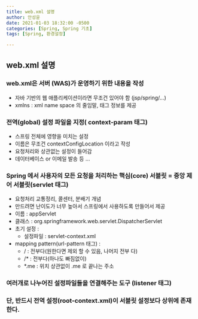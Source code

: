 ```yaml
---
title: web.xml 설명
author: 안성윤
date: 2021-01-03 18:32:00 -0500
categories: [Spring, Spring 기초]
tags: [Spring, 환경설정]

---
```


## web.xml 설명

### web.xml은 서버 (WAS)가 운영하기 위한 내용을 작성

- 자바 기반의 웹 애플리케이션이라면 무조건 있어야 함 (jsp/spring/...)
- xmlns : xml name space 의 줄임말, 태그 정보를 제공

### 전역(global) 설정 파일을 지정( context-param 태그)

- 스프링 전체에 영향을 미치는 설정
- 이름은 무조건 contextConfigLocation 이라고 작성
- 요청처리와 상관없는 설정이 들어감
- 데이터베이스 or 이메일 발송 등 ...

### Spring 에서 사용자의 모든 요청을 처리하는 핵심(core) 서블릿 = 중앙 제어 서블릿(servlet 태그)

- 요청처리 교통정리, 콜센터, 분배기 개념
- 만드려면 난이도가 너무 높아서 스프링에서 사용하도록 만들어서 제공
- 이름 : appServlet
- 클래스 : org.springframework.web.servlet.DispatcherServlet
- 초기 설정 : 
  - 설정파일 : servlet-context.xml 
- mapping pattern(url-pattern 태그) :
  - / : 전부다(원한다면 제외 할 수 있음, 나머지 전부 다)
  - /* : 전부다(하나도 빠짐없이)
  - *.me : 위치 상관없이 .me 로 끝나는 주소

### 여러개로 나누어진 설정파일들을 연결해주는 도구 (listener 태그)

### 단, 반드시 전역 설정(root-context.xml)이 서블릿 설정보다 상위에 존재한다.



